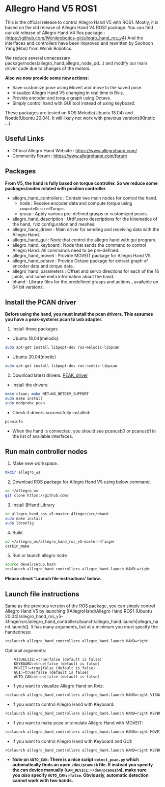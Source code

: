 
# Allegro Hand V5 ROS1

This is the official release to control Allegro Hand V5 with ROS1. Mostly, it is based on the old release of Allegro Hand V4 ROS1 package.
You can find our old release of Allegro Hand V4 Ros package :(https://github.com/Wonikrobotics-git/allegro_hand_ros_v4)
And the interfaces and controllers have been improved and rewritten by Soohoon Yang(Hibo) from Wonik Robotics.

We reduce several unnecessary package/nodes(allegro_hand,allegro_node_pd...) and modify our main driver code due to changes of the motors.

**Also we now provide some new actions:**
- Save customize pose using Moveit and move to the saved pose.
- Visualize Allegro Hand V5 changing in real time in Rviz.
- Provide encoder and torque graph using Octave.
- Simply control hand with GUI tool instead of using keyboard.

These packages are tested on ROS Melodic(Ubuntu 18.04) and Noetic(Ubuntu 20.04). It will likely not work with previous versions(Kinetic ...).

## Useful Links
- Official Allegro Hand Website : https://www.allegrohand.com/
- Community Forum :  https://www.allegrohand.com/forum

## Packages

**From V5, the hand is fully based on torque controller. So we reduce some packages/nodes related with position controller.**

- allegro_hand_controllers : Contain two main nodes for control the hand.
	- node : Receive encoder data and compute torque using `computeDesiredTorque`.
	- grasp : Apply various pre-defined grasps or customized poses.
- allegro_hand_description : Urdf,xacro descriptions for the kinematics of the hand, rviz configuration and meshes.
- allegro_hand_driver : Main driver for sending and receiving data with the Allegro Hand.
- allegro_hand_gui : Node that control the allegro hand with gui program.
- allegro_hand_keyboard : Node that sends the command to control Allegro Hand. All commands need to be pre-defined.
- allegro_hand_moveit : Provide MOVEIT package for Allegro Hand V5.
- allegro_hand_octave : Provide Octave package for extract graph of encoder data and torque data.
- allegro_hand_parameters : Offset and servo directions for each of the 16 joints, and some meta information about the hand.
- bhand : Library files for the predefined grasps and actions., available on 64 bit versions.

## Install the PCAN driver

**Before using the hand, you must install the pcan drivers. This assumes you have a peak-systems pcan to usb adapter.**

1. Install these packages
- Ubuntu 18.04(melodic)
~~~bash
sudo apt-get install libpopt-dev ros-melodic-libpcan
~~~
- Ubuntu 20.04(noetic)
~~~bash
sudo apt-get install libpopt-dev ros-noetic-libpcan
~~~

2. Download latest drivers: [PEAK_driver](https://www.peak-system.com/fileadmin/media/linux/index.php)
    
- Install the drivers:
~~~bash
make clean; make NET=NO_NETDEV_SUPPORT
sudo make install
sudo modprobe pcan
~~~
- Check if drivers successfully installed:
~~~bash
pcaninfo
~~~
- When the hand is connected, you should see pcanusb0 or pcanusb1 in the list of available interfaces.

## Run main controller nodes

1. Make new workspace.
~~~bash
mkdir allegro_ws
~~~

2. Download ROS package for Allegro Hand V5 using below command.
~~~bash
cd ~/allegro_ws
git clone https://github.com/
~~~

3. Install BHand Library
~~~bash
cd allegro_hand_ros_v5-master-4finger/src/bhand
sudo make install
sudo ldconfig
~~~

4. Build
~~~bash
cd ~/allegro_ws/allegro_hand_ros_v5-master-4finger
catkin_make
~~~

5. Run or launch allegro node
~~~bash
source devel/setup.bash
roslaunch allegro_hand_controllers allegro_hand.launch HAND:=right
~~~

**Please check 'Launch file instructions' below.**

## Launch file instructions

Same as the previous version of the ROS package, you can simply control Allegro Hand V5 by launching [[AllegroHand/Allegro Hand ROS1 (Ubuntu 20.04)/allegro_hand_ros_v5-4finger/src/allegro_hand_controllers/launch/allegro_hand.launch|allegro_hand.launch]]. It has many arguments, but at a minimum you must specify the handedness:
~~~bash
roslaunch allegro_hand_controllers allegro_hand.launch HAND=right
~~~

Optional arguments:
~~~
	VISUALIZE:=true|false (default is false)
	KEYBOARD:=true|false (default is false)
	MOVEIT:=true|false (default is false)
	GUI:=true|false (default is false)
	AUTO_CAN:=true|false (default is false)
~~~

- If you want to visualize Allegro Hand on Rviz:
~~~bash
roslaunch allegro_hand_controllers allegro_hand.launch HAND=right VISUALIZE:=true
~~~

- If you want to control Allegro Hand with Keyboard:
~~~bash
roslaunch allegro_hand_controllers allegro_hand.launch HAND=right KEYBOARD:=true
~~~

- If you want to make pose or simulate Allegro Hand with MOVEIT:
 ~~~bash
roslaunch allegro_hand_controllers allegro_hand.launch HAND=right MOVEIT:=true
~~~

- If you want to control Allegro Hand with Keyboard and GUI:
~~~bash
roslaunch allegro_hand_controllers allegro_hand.launch HAND=right KEYBOARD:=true GUI:=true
~~~

- **Note on `AUTO_CAN`: There is a nice script `detect_pcan.py` which automatically finds an open `/dev/pcanusb` file. If instead you specify the can device manually (`CAN_DEVICE:=/dev/pcanusbN`), make sure you _also_ specify `AUTO_CAN:=false`. Obviously, automatic detection cannot work with two hands.**
